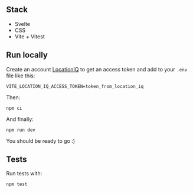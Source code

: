 ## Stack

- Svelte
- CSS
- Vite + Vitest

## Run locally

Create an account [LocationIQ](https://locationiq.com/) to get an access token and add to your `.env` file like this:

```
VITE_LOCATION_IQ_ACCESS_TOKEN=token_from_location_iq
```

Then:

```
npm ci
```

And finally:

```
npm run dev
```

You should be ready to go :)

## Tests

Run tests with:

```
npm test
```
